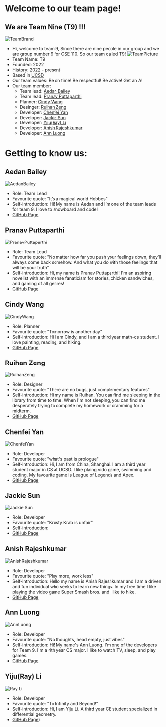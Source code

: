 # Welcome to our team page!
## We are Team Nine (T9) !!!
![TeamBrand](/admin/Branding/Team%209%20logo.jpg)
- Hi, welcome to team 9, Since there are nine people in our group and we are group number 9 for CSE 110. So our team called T9!
![TeamPicture](/admin/TeamPicture/teamPicture.jpg)
- Team Name: T9
- Founded: 2022
- History: 2022 - present
- Based in [UCSD](https://ucsd.edu/)
- Our team values: Be on time! Be respectful! Be active! Get an A!
- Our team member: 
  - Team lead: [Aedan Bailey](#aedan-bailey)
  - Team lead: [Pranav Puttaparthi](#pranav-puttaparthi)
  - Planner: [Cindy Wang](#cindy-wang)
  - Desinger: [Ruihan Zeng](#ruihan-zeng)
  - Developer: [Chenfei Yan](#chenfei-yan)
  - Developer: [Jackie Sun](#jackie-sun)
  - Developer: [Yiju(Ray) Li](#yijuray-li)
  - Developer: [Anish Rajeshkumar](#anish-rajeshkumar)
  - Developer: [Ann Luong](#ann-luong)


# Getting to know us: 
## Aedan Bailey
![AedanBailey](/admin/TeamPicture/AedanBailey.jpg)
  - Role: Team Lead
  - Favourite quote: "It’s a magical world Hobbes"
  - Self-introduction: Hi! My name is Aedan and I’m one of the team leads for team 9. I love to snowboard and code!
  - [GitHub Page](https://github.com/B3DAN)
## Pranav Puttaparthi
![PranavPuttaparthi](/admin/TeamPicture/PranavPuttaparthi_ID.jpg)
  - Role: Team Lead
  - Favourite quote: "No matter how far you push your feelings down, they’ll always come back somehow. And what you do with those feelings that will be your truth"
  - Self-introduction: Hi, my name is Pranav Puttaparthi! I'm an aspiring novelist with an immense fanaticism for stories, chicken sandwiches, and gaming of all genres!
  - [GitHub Page](https://github.com/pranav-puttaparthi)
## Cindy Wang
![CindyWang](/admin/TeamPicture/Cindy%20Wang.jpg)
  - Role: Planner
  - Favourite quote: "Tomorrow is another day"
  - Self-introduction: Hi I am Cindy, and I am a third year math-cs student. I love painting, reading, and hiking. 
  - [GitHub Page](https://github.com/xiw013)
## Ruihan Zeng
![RuihanZeng](/admin/TeamPicture/RuihanZeng.png)
  - Role: Designer
  - Favourite quote: "There are no bugs, just complementary features"
  - Self-introduction: Hi my name is Ruihan.  You can find me sleeping in the library from time to time.  When I'm not sleeping, you can find me desperately trying to complete my homework or cramming for a midterm.
  - [GitHub Page](https://github.com/r3zeng)
## Chenfei Yan
![ChenfeiYan](/admin/TeamPicture/Chenfei.jpg)
  - Role: Developer
  - Favourite quote: "what's past is prologue"
  - Self-introduction: Hi, I am from China, Shanghai. I am a third year student major in CS at UCSD. I like plaing vido game, swimming and coding. My favourite game is League of Legends and Apex.
  - [GitHub Page](https://github.com/Lanmei0914)
## Jackie Sun
![Jackie Sun](/admin/TeamPicture/JackieSun.jpg)
  - Role: Developer
  - Favourite quote: "Krusty Krab is unfair"
  - Self-introduction: 
  - [GitHub Page](https://github.com/JackieJSun)
## Anish Rajeshkumar
![AnishRajeshkumar](/admin/TeamPicture/AnishRajeshkumar.jpg)
  - Role: Developer
  - Favourite quote: "Play more, work less"
  - Self-introduction: Hello my name is Anish Rajeshkumar and I am a driven and fun individual who seeks to learn new things. In my free time I like playing the video game Super Smash bros. and I like to hike.
  - [GitHub Page](https://github.com/anishrajeshkumar2002) 
## Ann Luong
![AnnLuong](/admin/TeamPicture/AnnLuong.jpg)
  - Role: Developer
  - Favourite quote: "No thoughts, head empty, just vibes"
  - Self-introduction: Hi! My name's Ann Luong. I'm one of the developers for Team 9. I'm a 4th year CS major. I like to watch TV, sleep, and play games.
  - [GitHub Page](https://github.com/hoangann23)
## Yiju(Ray) Li
![Ray Li](/admin/TeamPicture/ray-li.jpg)
  - Role: Developer
  - Favourite quote: "To Infinity and Beyond!"
  - Self-introduction: Hi, I am Yiju Li. A third year CE student specialized in differential geometry. 
  - [GitHub Page](https://github.com/Ray-Li-official))
